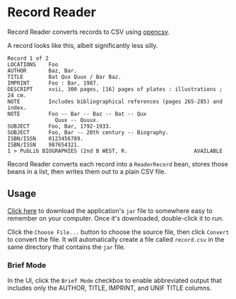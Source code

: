 # Record Reader

Record Reader converts records to CSV using [opencsv](http://opencsv.sourceforge.net/).

A record looks like this, albeit significantly less silly.

```
Record 1 of 2
LOCATIONS    Foo
AUTHOR       Baz, Bar.
TITLE        Bat Qux Quux / Bar Baz.
IMPRINT      Foo : Bar, 1987.
DESCRIPT     xvii, 300 pages, [16] pages of plates : illustrations ; 24 cm.
NOTE         Includes bibliographical references (pages 265-285) and index.
NOTE         Foo -- Bar -- Baz -- Bat -- Qux 
               Quux -- Quuux.
SUBJECT      Foo, Bar, 1792-1933.
SUBJECT      Foo, Bar -- 20th century -- Biography.
ISBN/ISSN    0123456789.
ISBN/ISSN    987654321.
1 > PubLib BIOGRAPHIES (2nd B WEST, R.                     AVAILABLE
```

Record Reader converts each record into a `ReaderRecord` bean, stores those beans in a list,
then writes them out to a plain CSV file.

## Usage
[Click here](https://github.com/xTown/recordreader/raw/master/build/libs/RecordConverter.jar) to download the 
application's `jar` file to somewhere easy to remember on your computer. Once it's downloaded, double-click it to run.

Click the `Choose File...` button to choose the source file, then click `Convert`
to convert the file. It will automatically create a file called `record.csv` in the same 
directory that contains the `jar` file.

### Brief Mode
In the UI, click the `Brief Mode` checkbox to enable abbreviated output that includes
only the AUTHOR, TITLE, IMPRINT, and UNIF TITLE columns.
